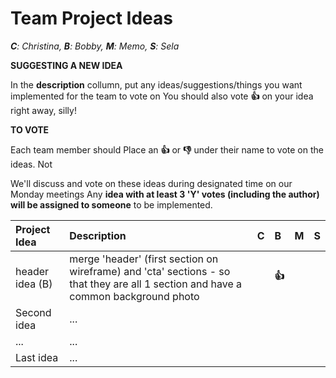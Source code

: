 # Team Project Ideas

_**C**: Christina, **B**: Bobby, **M**: Memo, **S**: Sela_

**SUGGESTING A NEW IDEA**

In the **description** collumn, put any ideas/suggestions/things you want implemented for the team to vote on 
You should also vote **👍** on your idea right away, silly! 


**TO VOTE**

Each team member should Place an **👍** or **👎** under their name to vote on the ideas.
Not 

We'll discuss and vote on these ideas during designated time on our Monday meetings
Any **idea with at least 3 '**Y**' votes (including the author) will be assigned to someone** to be implemented.




| Project Idea | Description                                                                                                                                                           | C | B | M | S |
| :---         | :-------------------------------------------------------------------------------------------------------------------------------------------------------------------- | :---  | :--- | :--- | :--- |
| header idea (B)  | merge 'header' (first section on wireframe) and 'cta' sections - so that they are all 1 section and have a common background photo                                           |       |     **👍**   |      |
| Second idea  | ...                                       |       |      |      |
| ...          | ...                    |       |      |      |
| Last idea  | ...                                       |       |      |      |

